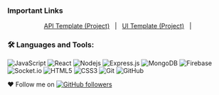 ### Important Links
<p align="center">  
    <a id="APITemplate" href="https://github.com/Fableverse/api-template/projects/1">API Template (Project)</a> 
    &nbsp; | &nbsp;
    <a id="UITemplate" href="https://github.com/Fableverse/ui-template/projects/1">UI Template (Project)</a> 
    &nbsp; | &nbsp;
</p>

### 🛠️ Languages and Tools:

![JavaScript](https://img.shields.io/badge/-JavaScript-black?style=flat-square&logo=javascript)
![React](https://img.shields.io/badge/-React-black?style=flat-square&logo=react)
![Nodejs](https://img.shields.io/badge/-Nodejs-black?style=flat-square&logo=Node.js)
![Express.js](https://img.shields.io/badge/-Express-black?style=flat-square&logo=expressjs)
![MongoDB](https://img.shields.io/badge/-MongoDB-black?style=flat-square&logo=mongodb)
![Firebase](https://img.shields.io/badge/-Firebase-black?style=flat-square&logo=Firebase)
![Socket.io](https://img.shields.io/badge/-Socket-black?style=flat-square&logo=socket.io)
![HTML5](https://img.shields.io/badge/-HTML5-black?style=flat-square&logo=html5&logoColor=white)
![CSS3](https://img.shields.io/badge/-CSS3-black?style=flat-square&logo=css3)
![Git](https://img.shields.io/badge/-Git-black?style=flat-square&logo=git)
![GitHub](https://img.shields.io/badge/-GitHub-black?style=flat-square&logo=github)

❤️ Follow me on [![GitHub followers](https://img.shields.io/github/followers/brandonpessman?label=Follow&style=social)](https://github.com/brandonpessman/?tab=follow)
